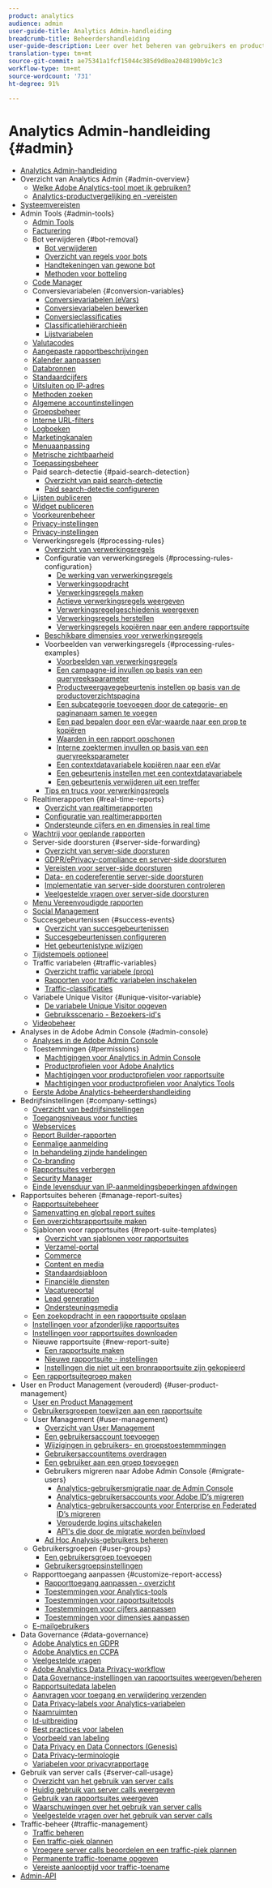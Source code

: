 ```yaml
---
product: analytics
audience: admin
user-guide-title: Analytics Admin-handleiding
breadcrumb-title: Beheerdershandleiding
user-guide-description: Leer over het beheren van gebruikers en producten in de Admin Console van de Experience Cloud, het vormen rapportreeksen, en meer.
translation-type: tm+mt
source-git-commit: ae75341a1fcf15044c385d9d8ea2048190b9c1c3
workflow-type: tm+mt
source-wordcount: '731'
ht-degree: 91%

---
```



# Analytics Admin-handleiding {#admin}

+ [Analytics Admin-handleiding](home.md)
+ Overzicht van Analytics Admin {#admin-overview}
   + [Welke Adobe Analytics-tool moet ik gebruiken?](c-analytics-product-comparison/which-analytics-tool.md)
   + [Analytics-productvergelijking en -vereisten](c-analytics-product-comparison/analytics-product-comparison.md)
+ [Systeemvereisten](sys-reqs.md)
+ Admin Tools {#admin-tools}
   + [Admin Tools](admin/c-admin-tools.md)
   + [Facturering](admin/billing-admin.md)
   + Bot verwijderen {#bot-removal}
      + [Bot verwijderen](admin/bot-removal/bot-removal.md)
      + [Overzicht van regels voor bots](admin/bot-removal/bot-rules.md)
      + [Handtekeningen van gewone bot](admin/bot-removal/bot-signatures.md)
      + [Methoden voor botteling](admin/bot-removal/bot-exclusion-methods.md)
   + [Code Manager](admin/code-manager-admin.md)
   + Conversievariabelen {#conversion-variables}
      + [Conversievariabelen (eVars)](admin/conversion-var-admin/conversion-var-admin.md)
      + [Conversievariabelen bewerken](admin/conversion-var-admin/t-conversion-variables-admin.md)
      + [Conversieclassificaties](admin/conversion-var-admin/conversion-classifications.md)
      + [Classificatiehiërarchieën](admin/conversion-var-admin/classification-hierarchies.md)
      + [Lijstvariabelen](admin/conversion-var-admin/list-var-admin.md)
   + [Valutacodes](admin/currency.md)
   + [Aangepaste rapportbeschrijvingen](admin/custom-desc-admin.md)
   + [Kalender aanpassen](admin/custom-calendar.md)
   + [Databronnen](admin/data-sources.md)
   + [Standaardcijfers](admin/default-metrics.md)
   + [Uitsluiten op IP-adres](admin/exclude-ip.md)
   + [Methoden zoeken](admin/finding-methods.md)
   + [Algemene accountinstellingen](admin/general-acct-settings-admin.md)
   + [Groepsbeheer](admin/group.md)
   + [Interne URL-filters](admin/internal-url-filter-admin.md)
   + [Logboeken](admin/logs.md)
   + [Marketingkanalen](admin/marketing-channels-admin.md)
   + [Menuaanpassing](admin/customize-menus.md)
   + [Metrische zichtbaarheid](admin/metric-visibility.md)
   + [Toepassingsbeheer](admin/mobile-management.md)
   + Paid search-detectie {#paid-search-detection}
      + [Overzicht van paid search-detectie](admin/paid-search-detection/paid-search-detection.md)
      + [Paid search-detectie configureren](admin/paid-search-detection/t-paid-search-detection.md)
   + [Lijsten publiceren](admin/publishing-list.md)
   + [Widget publiceren](admin/publishing-widgets-admin.md)
   + [Voorkeurenbeheer](admin/preferences-manager.md)
   + [Privacy-instellingen](admin/privacy-settings.md)
   + [Privacy-instellingen](admin/privacy-reporting.md)
   + Verwerkingsregels {#processing-rules}
      + [Overzicht van verwerkingsregels](admin/c-processing-rules/processing-rules.md)
      + Configuratie van verwerkingsregels {#processing-rules-configuration}
         + [De werking van verwerkingsregels](admin/c-processing-rules/c-processing-rules-configuration/processing-rules-about.md)
         + [Verwerkingsopdracht](admin/c-processing-rules/c-processing-rules-configuration/processing-rule-order.md)
         + [Verwerkingsregels maken](admin/c-processing-rules/c-processing-rules-configuration/t-processing-rules.md)
         + [Actieve verwerkingsregels weergeven](admin/c-processing-rules/c-processing-rules-configuration/t-processing-rules-view.md)
         + [Verwerkingsregelgeschiedenis weergeven](admin/c-processing-rules/c-processing-rules-configuration/t-processing-rule-view-history.md)
         + [Verwerkingsregels herstellen](admin/c-processing-rules/c-processing-rules-configuration/t-processing-rules-restore.md)
         + [Verwerkingsregels kopiëren naar een andere rapportsuite](admin/c-processing-rules/c-processing-rules-configuration/t-processing-rules-copy-to-rs.md)
      + [Beschikbare dimensies voor verwerkingsregels](admin/c-processing-rules/processing-rule-dimensions.md)
      + Voorbeelden van verwerkingsregels {#processing-rules-examples}
         + [Voorbeelden van verwerkingsregels](admin/c-processing-rules/processing-rules-examples/processing-rules-examples.md)
         + [Een campagne-id invullen op basis van een queryreeksparameter](admin/c-processing-rules/processing-rules-examples/processing-rules-populate-campaign-id.md)
         + [Productweergavegebeurtenis instellen op basis van de productoverzichtspagina](admin/c-processing-rules/processing-rules-examples/setting-the-product-view-event.md)
         + [Een subcategorie toevoegen door de categorie- en paginanaam samen te voegen](admin/c-processing-rules/processing-rules-examples/subcategory-concatenating.md)
         + [Een pad bepalen door een eVar-waarde naar een prop te kopiëren](admin/c-processing-rules/processing-rules-examples/processing-rules-determining-path.md)
         + [Waarden in een rapport opschonen](admin/c-processing-rules/processing-rules-examples/clean-up-values-in-a-report.md)
         + [Interne zoektermen invullen op basis van een queryreeksparameter](admin/c-processing-rules/processing-rules-examples/processing-rules-populating-internal-search.md)
         + [Een contextdatavariabele kopiëren naar een eVar](admin/c-processing-rules/processing-rules-examples/processing-rules-copy-context-data.md)
         + [Een gebeurtenis instellen met een contextdatavariabele](admin/c-processing-rules/processing-rules-examples/processing-rules-copy-context-data-event.md)
         + [Een gebeurtenis verwijderen uit een treffer](admin/c-processing-rules/processing-rules-examples/processing-rules-remove-event.md)
      + [Tips en trucs voor verwerkingsregels](admin/c-processing-rules/processing-rules-tips.md)
   + Realtimerapporten {#real-time-reports}
      + [Overzicht van realtimerapporten](admin/realtime/realtime.md)
      + [Configuratie van realtimerapporten](admin/realtime/t-realtime-admin.md)
      + [Ondersteunde cijfers en en dimensies in real time](admin/realtime/realtime-metrics.md)
   + [Wachtrij voor geplande rapporten](admin/scheduled-reports-admin.md)
   + Server-side doorsturen {#server-side-forwarding}
      + [Overzicht van server-side doorsturen](admin/c-server-side-forwarding/ssf.md)
      + [GDPR/ePrivacy-compliance en server-side doorsturen](admin/c-server-side-forwarding/ssf-gdpr.md)
      + [Vereisten voor server-side doorsturen](admin/c-server-side-forwarding/ssf-requirements.md)
      + [Data- en codereferentie server-side doorsturen](admin/c-server-side-forwarding/ssf-reference.md)
      + [Implementatie van server-side doorsturen controleren](admin/c-server-side-forwarding/ssf-verify.md)
      + [Veelgestelde vragen over server-side doorsturen](admin/c-server-side-forwarding/ssf-faq.md)
   + [Menu Vereenvoudigde rapporten](admin/t-simplified-menu.md)
   + [Social Management](admin/social-management.md)
   + Succesgebeurtenissen {#success-events}
      + [Overzicht van succesgebeurtenissen](admin/c-success-events/success-event.md)
      + [Succesgebeurtenissen configureren](admin/c-success-events/t-success-events.md)
      + [Het gebeurtenistype wijzigen](admin/c-success-events/event-type.md)
   + [Tijdstempels optioneel](admin/timestamp-optional.md)
   + Traffic variabelen {#traffic-variables}
      + [Overzicht traffic variabele (prop)](admin/c-traffic-variables/traffic-var.md)
      + [Rapporten voor traffic variabelen inschakelen](admin/c-traffic-variables/t-traffic-variable.md)
      + [Traffic-classificaties](admin/c-traffic-variables/traffic-classifications.md)
   + Variabele Unique Visitor {#unique-visitor-variable}
      + [De variabele Unique Visitor opgeven](admin/unique-visitor-variable-admin/t-unique-visitor-variable.md)
      + [Gebruiksscenario - Bezoekers-id&#39;s](admin/unique-visitor-variable-admin/extract-visitorids-usecase.md)
   + [Videobeheer](admin/video-management.md)
+ Analyses in de Adobe Admin Console {#admin-console}
   + [Analyses in de Adobe Admin Console](admin-console/home.md)
   + Toestemmingen {#permissions}
      + [Machtigingen voor Analytics in Admin Console](admin-console/permissions/summary-tables.md)
      + [Productprofielen voor Adobe Analytics](admin-console/permissions/product-profile.md)
      + [Machtigingen voor productprofielen voor rapportsuite](admin-console/permissions/report-suite-tools.md)
      + [Machtigingen voor productprofielen voor Analytics Tools](admin-console/permissions/analytics-tools.md)
   + [Eerste Adobe Analytics-beheerdershandleiding](admin-console/first-admin-guide.md)
+ Bedrijfsinstellingen {#company-settings}
   + [Overzicht van bedrijfsinstellingen](company/c-company-settings.md)
   + [Toegangsniveaus voor functies](company/feature-access-levels.md)
   + [Webservices](company/web-services-admin.md)
   + [Report Builder-rapporten](company/report-builder-reports-admin.md)
   + [Eenmalige aanmelding](company/single-signon-admin.md)
   + [In behandeling zijnde handelingen](company/pending-actions-admin.md)
   + [Co-branding](company/co-branding-admin.md)
   + [Rapportsuites verbergen](company/c-hide-report-suites.md)
   + [Security Manager](company/security-manager.md)
   + [Einde levensduur van IP-aanmeldingsbeperkingen afdwingen](company/login-restrictions-eol.md)
+ Rapportsuites beheren {#manage-report-suites}
   + [Rapportsuitebeheer](c-manage-report-suites/report-suites-admin.md)
   + [Samenvatting en global report suites](c-manage-report-suites/rollup-report-suite.md)
   + [Een overzichtsrapportsuite maken](c-manage-report-suites/t-rollups.md)
   + Sjablonen voor rapportsuites {#report-suite-templates}
      + [Overzicht van sjablonen voor rapportsuites](c-manage-report-suites/c-report-suite-templates/report-suite-templates.md)
      + [Verzamel-portal](c-manage-report-suites/c-report-suite-templates/aggregator-portal.md)
      + [Commerce](c-manage-report-suites/c-report-suite-templates/commerce-admin.md)
      + [Content en media](c-manage-report-suites/c-report-suite-templates/content-media.md)
      + [Standaardsjabloon](c-manage-report-suites/c-report-suite-templates/default-rs-template.md)
      + [Financiële diensten](c-manage-report-suites/c-report-suite-templates/financial-services.md)
      + [Vacatureportal](c-manage-report-suites/c-report-suite-templates/job-portal.md)
      + [Lead generation](c-manage-report-suites/c-report-suite-templates/lead-generation.md)
      + [Ondersteuningsmedia](c-manage-report-suites/c-report-suite-templates/support-media.md)
   + [Een zoekopdracht in een rapportsuite opslaan](c-manage-report-suites/t-report-suite-saved-search.md)
   + [Instellingen voor afzonderlijke rapportsuites](c-manage-report-suites/individual-rs-settings.md)
   + [Instellingen voor rapportsuites downloaden](c-manage-report-suites/t-download-rs-settings.md)
   + Nieuwe rapportsuite {#new-report-suite}
      + [Een rapportsuite maken](c-manage-report-suites/c-new-report-suite/t-create-a-report-suite.md)
      + [Nieuwe rapportsuite - instellingen](c-manage-report-suites/c-new-report-suite/new-report-suite.md)
      + [Instellingen die niet uit een bronrapportsuite zijn gekopieerd](c-manage-report-suites/c-new-report-suite/settings-not-copied-from-rs.md)
   + [Een rapportsuitegroep maken](c-manage-report-suites/t-create-rs-group.md)
+ User en Product Management (verouderd) {#user-product-management}
   + [User en Product Management](user-management2/user-management.md)
   + [Gebruikersgroepen toewijzen aan een rapportsuite](user-management2/t-group-access-report-suite.md)
   + User Management {#user-management}
      + [Overzicht van User Management](user-management2/c-user-management/users.md)
      + [Een gebruikersaccount toevoegen](user-management2/c-user-management/t-add-user-account.md)
      + [Wijzigingen in gebruikers- en groepstoestemmmingen](user-management2/c-user-management/permissions-changes.md)
      + [Gebruikersaccountitems overdragen](user-management2/c-user-management/t-transfer-user-accout-privileges.md)
      + [Een gebruiker aan een groep toevoegen](user-management2/c-user-management/t-add-user-to-group.md)
      + Gebruikers migreren naar Adobe Admin Console {#migrate-users}
         + [Analytics-gebruikersmigratie naar de Admin Console](user-management2/user-migration/c-migration-tool.md)
         + [Analytics-gebruikersaccounts voor Adobe ID’s migreren](user-management2/user-migration/t-migrate-users.md)
         + [Analytics-gebruikersaccounts voor Enterprise en Federated ID’s migreren](user-management2/user-migration/migrate-enterprise.md)
         + [Verouderde logins uitschakelen](user-management2/user-migration/t-disable-legacy-login.md)
         + [API&#39;s die door de migratie worden beïnvloed](user-management2/user-migration/developer.md)
      + [Ad Hoc Analysis-gebruikers beheren](user-management2/c-user-management/t-manage-dsc-users-admin.md)
   + Gebruikersgroepen {#user-groups}
      + [Een gebruikersgroep toevoegen](user-management2/c-user-groups/t-user-group.md)
      + [Gebruikersgroepsinstellingen](user-management2/c-user-groups/groups.md)
   + Rapporttoegang aanpassen {#customize-report-access}
      + [Rapporttoegang aanpassen - overzicht](user-management2/c-customize-report-access/groups-customize-report-access.md)
      + [Toestemmingen voor Analytics-tools](user-management2/c-customize-report-access/groups-analytics-tools.md)
      + [Toestemmingen voor rapportsuitetools](user-management2/c-customize-report-access/groups-report-suite-tools.md)
      + [Toestemmingen voor cijfers aanpassen](user-management2/c-customize-report-access/groups-metrics.md)
      + [Toestemmingen voor dimensies aanpassen](user-management2/c-customize-report-access/groups-dimensions.md)
   + [E-mailgebruikers](user-management2/t-email-users.md)
+ Data Governance {#data-governance}
   + [Adobe Analytics en GDPR](c-data-governance/an-gdpr-overview.md)
   + [Adobe Analytics en CCPA](c-data-governance/an-ccpa-overview.md)
   + [Veelgestelde vragen](c-data-governance/gdpr-faq.md)
   + [Adobe Analytics Data Privacy-workflow](c-data-governance/an-gdpr-workflow.md)
   + [Data Governance-instellingen van rapportsuites weergeven/beheren](c-data-governance/gdpr-view-settings.md)
   + [Rapportsuitedata labelen](c-data-governance/gdpr-setup-reportsuite.md)
   + [Aanvragen voor toegang en verwijdering verzenden](c-data-governance/gdpr-submit-access-delete.md)
   + [Data Privacy-labels voor Analytics-variabelen](c-data-governance/gdpr-labels.md)
   + [Naamruimten](c-data-governance/gdpr-namespaces.md)
   + [Id-uitbreiding](c-data-governance/gdpr-id-expansion.md)
   + [Best practices voor labelen](c-data-governance/gdpr-analytics-ids.md)
   + [Voorbeeld van labeling](c-data-governance/gdpr-labeling-example.md)
   + [Data Privacy en Data Connectors (Genesis)](c-data-governance/data-connectors-gdpr.md)
   + [Data Privacy-terminologie](c-data-governance/gdpr-terminology.md)
   + [Variabelen voor privacyrapportage](c-data-governance/consent-variables.md)
+ Gebruik van server calls {#server-call-usage}
   + [Overzicht van het gebruik van server calls](c-server-call-usage/overage-overview.md)
   + [Huidig gebruik van server calls weergeven](c-server-call-usage/server-call-usage-dashboard.md)
   + [Gebruik van rapportsuites weergeven](c-server-call-usage/report-suite-usage.md)
   + [Waarschuwingen over het gebruik van server calls](c-server-call-usage/scu-alerts.md)
   + [Veelgestelde vragen over het gebruik van server calls](c-server-call-usage/overage-faq.md)
+ Traffic-beheer {#traffic-management}
   + [Traffic beheren](c-traffic-management/traffic-management.md)
   + [Een traffic-piek plannen](c-traffic-management/t-traffic-schedule-spike.md)
   + [Vroegere server calls beoordelen en een traffic-piek plannen](c-traffic-management/traffic-spike-estimate-past-server-calls.md)
   + [Permanente traffic-toename opgeven](c-traffic-management/t-traffic-permanent.md)
   + [Vereiste aanlooptijd voor traffic-toename](c-traffic-management/traffic-lead-time.md)
+ [Admin-API](c-admin-api/c-admin-api.md)
